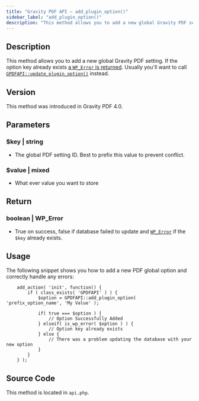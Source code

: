 ```yaml
---
title: "Gravity PDF API – add_plugin_option()"
sidebar_label: "add_plugin_option()"
description: "This method allows you to add a new global Gravity PDF setting. Usually you'll want to call GPDFAPI::update_plugin_option() instead. "
---
```


## Description 

This method allows you to add a new global Gravity PDF setting. If the option key already exists [a `WP_Error` is returned](https://codex.wordpress.org/Class_Reference/WP_Error). Usually you'll want to call [`GPDFAPI::update_plugin_option()`](/v5/api_update_plugin_option) instead.

## Version 

This method was introduced in Gravity PDF 4.0.

## Parameters 

### $key \| string
* The global PDF setting ID. Best to prefix this value to prevent conflict.

### $value \| mixed
* What ever value you want to store

## Return 

### boolean \| WP\_Error
* True on success, false if database failed to update and [`WP_Error`](https://codex.wordpress.org/Class_Reference/WP_Error) if the `$key` already exists.

## Usage 

The following snippet shows you how to add a new PDF global option and correctly handle any errors:

```
    add_action( 'init', function() {
        if ( class_exists( 'GPDFAPI' ) ) {
            $option = GPDFAPI::add_plugin_option( 'prefix_option_name', 'My Value' );

            if( true === $option ) {
                // Option Successfully Added
            } elseif( is_wp_error( $option ) ) {
                // Option key already exists 
            } else {
                // There was a problem updating the database with your new option
            }
        }
    } );
```

## Source Code 

This method is located in `api.php`.
